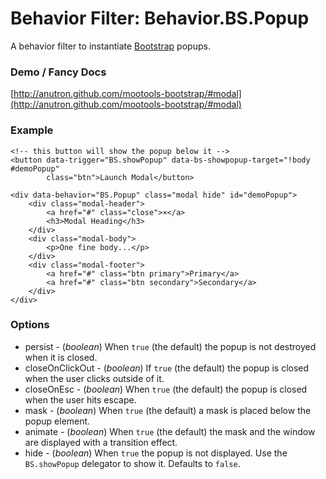 Behavior Filter: Behavior.BS.Popup
===================================

A behavior filter to instantiate [Bootstrap](http://twitter.github.com/bootstrap/#popovers) popups.

### Demo / Fancy Docs

[http://anutron.github.com/mootools-bootstrap/#modal](http://anutron.github.com/mootools-bootstrap/#modal)

### Example

	<!-- this button will show the popup below it -->
	<button data-trigger="BS.showPopup" data-bs-showpopup-target="!body #demoPopup"
			class="btn">Launch Modal</button>

	<div data-behavior="BS.Popup" class="modal hide" id="demoPopup">
		<div class="modal-header">
			<a href="#" class="close">×</a>
			<h3>Modal Heading</h3>
		</div>
		<div class="modal-body">
			<p>One fine body...</p>
		</div>
		<div class="modal-footer">
			<a href="#" class="btn primary">Primary</a>
			<a href="#" class="btn secondary">Secondary</a>
		</div>
	</div>

### Options

* persist - (*boolean*) When `true` (the default) the popup is not destroyed when it is closed.
* closeOnClickOut - (*boolean*) If `true` (the default) the popup is closed when the user clicks outside of it.
* closeOnEsc - (*boolean*) When `true` (the default) the popup is closed when the user hits escape.
* mask - (*boolean*) When `true` (the default) a mask is placed below the popup element.
* animate - (*boolean*) When `true` (the default) the mask and the window are displayed with a transition effect.
* hide - (*boolean*) When `true` the popup is not displayed. Use the `BS.showPopup` delegator to show it. Defaults to `false`.
